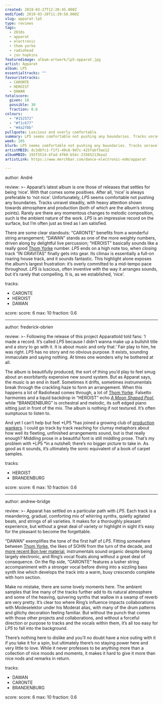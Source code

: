 ```yaml
---
created: 2019-03-27T12:20:45.000Z
modified: 2019-03-28T11:39:58.000Z
slug: apparat-lp5
type: reviews
tags:
  - 2010s
  - apparat
  - electronic
  - thom yorke
  - radiohead
  - jon hopkins
featuredimage: album-artwork/lp5-apparat.jpg
artist: Apparat
album: LP5
essentialtracks: ""
favouritetracks:
  - CARONTE
  - HEROIST
  - DAWAN
totalscore:
  given: 18
  possible: 30
  fraction: 0.6
colours:
  - "#152572"
  - "#f1c677"
  - "#da2f8b"
pullquote: Luscious and overly comfortable
summary: LP5 seems comfortable not pushing any boundaries. Tracks unravel steadily, with heavy attention shown towards atmosphere and production (both of which are the album's strong points). Rarely are there any momentous changes to melodic composition, such is the ambient nature of the work.
week: 185
blurb: LP5 seems comfortable not pushing any boundaries. Tracks unravel steadily, with heavy attention shown towards atmosphere and production.
artistMBID: dc3dbfc1-f1f1-49c6-9d7c-425fabf3ae12
albumMBID: 193f5514-4fad-4f60-b54c-23565213baa2
artistLink: https://www.merchbar.com/dance-electronic-edm/apparat

---
```


author: André

review: >-
  Apparat’s latest album is one those of releases that settles for being ‘nice’. With that comes some positives. After all, ‘nice’ is always preferable to ‘not nice’. Unfortunately, *LP5* seems comfortable not pushing any boundaries. Tracks unravel steadily, with heavy attention shown towards atmosphere and production (both of which are the album’s strong points). Rarely are there any momentous changes to melodic composition, such is the ambient nature of the work. *LP5* is an impressive record on the surface, but I’m often just as tired as I am satisfied.

  There are some clear standouts: “CARONTE” benefits from a wonderful string arrangement; “DAWAN” stands as one of the more weighty numbers, driven along by delightful live percussion; “HEROIST” basically sounds like a really good [Thom Yorke](/reviews/thom-yorke-the-eraser/) number. *LP5* ends on a high note too, when closing track “IN GRAVITAS” finally gets into gear. Its climax is essentially a full-on roaring house track, and it sounds fantastic. This highlight alone exposes the album’s largest frustration: it’s overly committed to a mid-tempo pace throughout. *LP5* is luscious, often inventive with the way it arranges sounds, but it’s rarely that compelling. It is, as we established, ‘nice’.

tracks:
  - CARONTE
  - ­­HEROIST
  - ­­DAWAN

score:
  score: 6
  max: 10
  fraction: 0.6

---
author: frederick-obrien

review: >-
  Following the release of this project Apparattold told fans: ‘I made a record. It’s called *LP5* because I didn’t wanna make up a bullshit title and a story to go with it. It is about music and only that.’ Fair play to him, he was right. *LP5* has no story and no obvious purpose. It exists, sounding immaculate and saying nothing. At times one wonders why he bothered at all.

  The album is beautifully produced, the sort of thing you’d play to feel smug about an exorbitantly expensive new sound system. But as Apparat says, the music is an end in itself. Sometimes it drifts, sometimes instrumentals break through the crackling haze to form an arrangement. When this happens a lot of Radiohead comes through, a lot of [Thom Yorke](/reviews/thom-yorke-the-eraser/). Falsetto harmonies and a liquid backdrop in “HEROIST” echo [*A Moon Shaped Pool*](/reviews/radiohead-a-moon-shaped-pool/), while “BRANDENBURG” is orchestral and melodic, its soft edged piano sitting just in front of the mix. The album is nothing if not textured. It’s often sumptuous to listen to.

  And yet I can’t help but feel *LP5 *has joined a growing club of [production wankers](/reviews/jon-hopkins-singularity/). I could go track by track reaching for clumsy metaphors about how well its fleeting, unfinished arrangements sound, but is that really enough? Middling prose in a beautiful font is still middling prose. That’s my problem with *LP5 *in a nutshell; there’s no bigger picture to take in. As good as it sounds, it’s ultimately the sonic equivalent of a book of carpet samples.

tracks:
  - HEROIST
  - ­­BRANDENBURG

score:
  score: 6
  max: 10
  fraction: 0.6

---
author: andrew-bridge

review: >-
  Apparat has settled on a particular path with *LP5*. Each track is a meandering, gradual, comforting mix of whirring synths, quietly agitated beats, and strings of all varieties. It makes for a thoroughly pleasant experience, but without a great deal of variety or highlight in sight it’s easy for the pleasant to become the forgettable.

  “DAWAN” exemplifies the tone of the first half of *LP5*. Fitting somewhere between [Thom Yorke](/reviews/thom-yorke-the-eraser/), the likes of SOHN from the turn of the decade, and [more recent Bon Iver material](/reviews/bon-iver-22-a-million/), instrumentals sound organic despite being largely electronic, and Ring’s vocal floats along without a great deal of consequence. On the flip side, “CARONTE” features a lusher string accompaniment with a stronger vocal before diving into a sizzling bass synth line which develops the track into a warm, busy crescendo complete with horn section.

  Make no mistake, there are some lovely moments here. The ambient samples that line many of the tracks further add to its natural atmosphere and some of the heaving, quivering synths that wallow in a swamp of reverb are very pretty. It’s clear too where Ring’s influence impacts collaborations with Modeselektor under his Moderat alias, with many of the drum patterns and glitchy decoration feeling familiar. But without the punch that comes with those other projects and collaborations, and without a forceful direction or purpose to tracks and the vocals within them, it’s all too easy for *LP5* to fall into the background.

  There’s nothing here to dislike and you’ll no doubt have a nice outing with it if you take it for a spin, but ultimately there’s no staying power here and very little to love. While it never professes to be anything more than a collection of nice moods and moments, it makes it hard to give it more than nice nods and remarks in return.

tracks:
  - DAWAN
  - ­­CARONTE
  - ­­BRANDENBURG
  
score:
  score: 6
  max: 10
  fraction: 0.6
